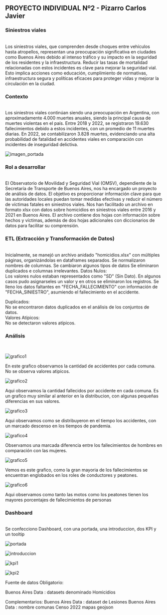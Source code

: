 

<h2>PROYECTO INDIVIDUAL Nº2 - Pizarro Carlos Javier</h2>
<h3>Siniestros viales</h3>
<br>
Los siniestros viales, que comprenden desde choques entre vehículos hasta atropellos, representan una preocupación significativa en ciudades como Buenos Aires debido al intenso tráfico y su impacto en la seguridad de los residentes y la infraestructura. Reducir las tasas de mortalidad relacionadas con estos incidentes es clave para mejorar la seguridad vial. Esto implica acciones como educación, cumplimiento de normativas, infraestructura segura y políticas eficaces para proteger vidas y mejorar la circulación en la ciudad.

<h3>Contexto</h3><br>
Los siniestros viales continúan siendo una preocupación en Argentina, con aproximadamente 4.000 muertes anuales, siendo la principal causa de muertes violentas en el país. Entre 2018 y 2022, se registraron 19.630 fallecimientos debido a estos incidentes, con un promedio de 11 muertes diarias. En 2022, se contabilizaron 3.828 muertes, evidenciando una alta probabilidad de fatalidad en accidentes viales en comparación con incidentes de inseguridad delictiva.




![imagen_portada](https://github.com/cjpizarroz/P2_Data17/assets/90941874/0dec32f1-e5dd-417f-99f2-04e371ebc105)


<h3>Rol a desarrollar</h3><br>
El Observatorio de Movilidad y Seguridad Vial (OMSV), dependiente de la Secretaría de Transporte de Buenos Aires, nos ha encargado un proyecto de análisis de datos. El objetivo es proporcionar información clave para que las autoridades locales puedan tomar medidas efectivas y reducir el número de víctimas fatales en siniestros viales. Nos han facilitado un archivo en formato xlsx con datos sobre homicidios en siniestros viales entre 2016 y 2021 en Buenos Aires. El archivo contiene dos hojas con información sobre hechos y víctimas, además de dos hojas adicionales con diccionarios de datos para facilitar su comprensión.

<h3>ETL (Extracción y Transformación de Datos)</h3><br>
Inicialmente, se manejó un archivo anidado "homicidios.xlsx" con múltiples páginas, organizándolas en dataframes separados.
Se normalizaron nombres de columnas.
Se cambiaron algunos tipos de datos
Se eliminaron duplicados e columnas irrelevantes.
Datos Nulos:<br>
Los valores nulos estaban representados como "SD" (Sin Dato). En algunos casos pudo asignarseles un valor y en otros se eliminaron los registros.
Se lleno los datos faltantes en "FECHA_FALLECIMIENTO" con información de "FECHA_SINIESTRO", asumiendo el fallecimiento en el accidente.<br>

Duplicados:<br>
No se encontraron datos duplicados en el análisis de los conjuntos de datos.<br>
Valores Atípicos:<br>
No se detectaron valores atípicos.<br>

<h3>Análisis</h3><br>


![grafico1](https://github.com/cjpizarroz/P2_Data17/assets/90941874/bf7b51cc-5259-49c6-a11f-3f04cec9f6f6)


En este grafico observamos la cantidad de accidentes por cada comuna. No se observa valores atipicos.<br>


![grafico2](https://github.com/cjpizarroz/P2_Data17/assets/90941874/14e953df-d758-471c-97b5-33bb85109b60)


Aqui observamos la cantidad fallecidos por accidente en cada comuna. Es un grafico muy similar al anterior en la distribucion, con algunas pequeñas diferencias en sus valores.<br>


![grafico3](https://github.com/cjpizarroz/P2_Data17/assets/90941874/309c057d-f0bd-4184-91e2-019eab03a22e)


Aqui observamos como se distribuyeron en el tiempo los accidentes, con un marcado descenso en los tiempos de pandemia.<br>


![grafico4](https://github.com/cjpizarroz/P2_Data17/assets/90941874/97af3f5d-05cf-4d8c-9bf0-742a71165927)


Observamos una marcada diferencia entre los fallecimientos de hombres en comparación con las mujeres.<br>


![grafico5](https://github.com/cjpizarroz/P2_Data17/assets/90941874/8bbe63bb-8154-4399-a2ed-6e02b94bc40d)


Vemos es este grafico, como la gran mayoria de los fallecimientos se encuentran englobados en los roles de conductores y peatones.<br>


![grafico6](https://github.com/cjpizarroz/P2_Data17/assets/90941874/72580cb1-478f-417d-8058-92cc8423713b)


Aqui observamos como tanto las motos como los peatones tienen los mayores porcentajes de fallecimientos de personas<br>

<h3>Dashboard</h3><br>
Se confecciono Dashboard, con una portada, una introduccion, dos KPI y un tooltip<br>

![portada](https://github.com/cjpizarroz/P2_Data17/assets/90941874/cdbc5785-79bd-4511-b7c9-54b827783226)<br>

![introduccion](https://github.com/cjpizarroz/P2_Data17/assets/90941874/1e0c9edc-6e3e-4a52-b2c5-dc6f732b00df)<br>

![kpi1](https://github.com/cjpizarroz/P2_Data17/assets/90941874/d36db71c-50b9-4eaa-962a-3c7015f6787e)<br>

![kpi2](https://github.com/cjpizarroz/P2_Data17/assets/90941874/7f22b0e6-d44a-460d-851a-10d7e904b6ef)<br>


Fuente de datos
Obligatorio:

Buenos Aires Data : datasets denominado Homicidios

Complementarios:
Buenos Aires Data : dataset de Lesiones
Buenos Aires Data : nombre comunas
Censo 2022
mapas geojson
